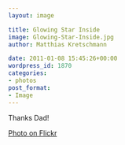```yaml
---
layout: image

title: Glowing Star Inside
image: Glowing-Star-Inside.jpg
author: Matthias Kretschmann

date: 2011-01-08 15:45:26+00:00
wordpress_id: 1870
categories:
- photos
post_format:
- Image
---
```


Thanks Dad!

[Photo on Flickr](http://www.flickr.com/photos/krema/5364875973)
